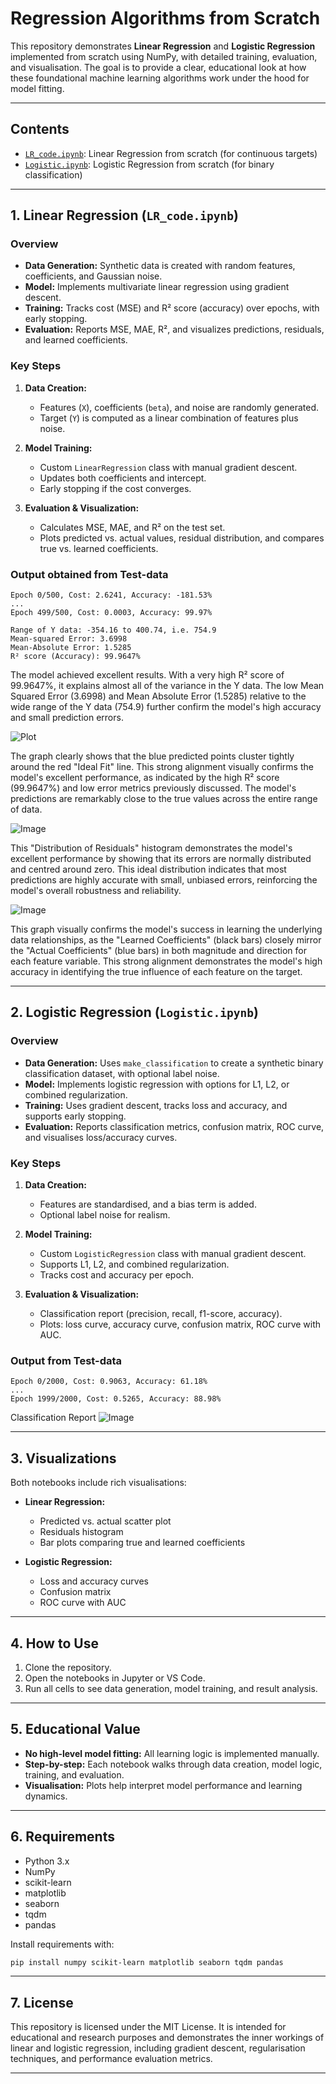 # Regression Algorithms from Scratch

This repository demonstrates **Linear Regression** and **Logistic Regression** implemented from scratch using NumPy, with detailed training, evaluation, and visualisation. The goal is to provide a clear, educational look at how these foundational machine learning algorithms work under the hood for model fitting.

---

## Contents

- [`LR_code.ipynb`](https://github.com/KrishnaAggarwal2003/Regression-Algorithms-from-Scratch/blob/main/LR_code.ipynb): Linear Regression from scratch (for continuous targets)
- [`Logistic.ipynb`](https://github.com/KrishnaAggarwal2003/Regression-Algorithms-from-Scratch/blob/main/Logistic.ipynb): Logistic Regression from scratch (for binary classification)

---

## 1. Linear Regression (`LR_code.ipynb`)

### Overview

- **Data Generation:** Synthetic data is created with random features, coefficients, and Gaussian noise.
- **Model:** Implements multivariate linear regression using gradient descent.
- **Training:** Tracks cost (MSE) and R² score (accuracy) over epochs, with early stopping.
- **Evaluation:** Reports MSE, MAE, R², and visualizes predictions, residuals, and learned coefficients.

### Key Steps

1. **Data Creation:**  
   - Features (`X`), coefficients (`beta`), and noise are randomly generated.
   - Target (`Y`) is computed as a linear combination of features plus noise.

2. **Model Training:**  
   - Custom `LinearRegression` class with manual gradient descent.
   - Updates both coefficients and intercept.
   - Early stopping if the cost converges.

3. **Evaluation & Visualization:**  
   - Calculates MSE, MAE, and R² on the test set.
   - Plots predicted vs. actual values, residual distribution, and compares true vs. learned coefficients.

### Output obtained from Test-data

```
Epoch 0/500, Cost: 2.6241, Accuracy: -181.53%
...
Epoch 499/500, Cost: 0.0003, Accuracy: 99.97%

Range of Y data: -354.16 to 400.74, i.e. 754.9
Mean-squared Error: 3.6998
Mean-Absolute Error: 1.5285
R² score (Accuracy): 99.9647%
```
The model achieved excellent results. With a very high R² score of 99.9647%, it explains almost all of the variance in the Y data. The low Mean Squared Error (3.6998) and Mean Absolute Error (1.5285) relative to the wide range of the Y data (754.9) further confirm the model's high accuracy and small prediction errors.

![Plot](https://github.com/user-attachments/assets/7a8ec618-25b8-4a87-a9f8-71b34d528a58)


The graph clearly shows that the blue predicted points cluster tightly around the red "Ideal Fit" line. This strong alignment visually confirms the model's excellent performance, as indicated by the high R² score (99.9647%) and low error metrics previously discussed. The model's predictions are remarkably close to the true values across the entire range of data.

![Image](https://github.com/user-attachments/assets/295a6fcd-8ba1-4312-800d-b681ff293368)

This "Distribution of Residuals" histogram demonstrates the model's excellent performance by showing that its errors are normally distributed and centred around zero. This ideal distribution indicates that most predictions are highly accurate with small, unbiased errors, reinforcing the model's overall robustness and reliability.


![Image](https://github.com/user-attachments/assets/c9dcc4cc-be4c-4ff0-8558-b8668d7f6110)

This graph visually confirms the model's success in learning the underlying data relationships, as the "Learned Coefficients" (black bars) closely mirror the "Actual Coefficients" (blue bars) in both magnitude and direction for each feature variable. This strong alignment demonstrates the model's high accuracy in identifying the true influence of each feature on the target.

---
## 2. Logistic Regression (`Logistic.ipynb`)

### Overview

- **Data Generation:** Uses `make_classification` to create a synthetic binary classification dataset, with optional label noise.
- **Model:** Implements logistic regression with options for L1, L2, or combined regularization.
- **Training:** Uses gradient descent, tracks loss and accuracy, and supports early stopping.
- **Evaluation:** Reports classification metrics, confusion matrix, ROC curve, and visualises loss/accuracy curves.

### Key Steps

1. **Data Creation:**  
   - Features are standardised, and a bias term is added.
   - Optional label noise for realism.

2. **Model Training:**  
   - Custom `LogisticRegression` class with manual gradient descent.
   - Supports L1, L2, and combined regularization.
   - Tracks cost and accuracy per epoch.

3. **Evaluation & Visualization:**  
   - Classification report (precision, recall, f1-score, accuracy).
   - Plots: loss curve, accuracy curve, confusion matrix, ROC curve with AUC.

### Output from Test-data

```
Epoch 0/2000, Cost: 0.9063, Accuracy: 61.18%
...
Epoch 1999/2000, Cost: 0.5265, Accuracy: 88.98%
```
Classification Report
![Image](https://github.com/user-attachments/assets/aabc34f2-17ca-47be-b7e2-8bdb7de61fdf)

---

## 3. Visualizations

Both notebooks include rich visualisations:
- **Linear Regression:**  
  - Predicted vs. actual scatter plot  
  - Residuals histogram  
  - Bar plots comparing true and learned coefficients

- **Logistic Regression:**  
  - Loss and accuracy curves  
  - Confusion matrix  
  - ROC curve with AUC

---

## 4. How to Use

1. Clone the repository.
2. Open the notebooks in Jupyter or VS Code.
3. Run all cells to see data generation, model training, and result analysis.

---

## 5. Educational Value

- **No high-level model fitting:** All learning logic is implemented manually.
- **Step-by-step:** Each notebook walks through data creation, model logic, training, and evaluation.
- **Visualisation:** Plots help interpret model performance and learning dynamics.

---

## 6. Requirements

- Python 3.x
- NumPy
- scikit-learn
- matplotlib
- seaborn
- tqdm
- pandas

Install requirements with:
```bash
pip install numpy scikit-learn matplotlib seaborn tqdm pandas
```

---

## 7. License

This repository is licensed under the MIT License.
It is intended for educational and research purposes and demonstrates the inner workings of linear and logistic regression, including gradient descent, regularisation techniques, and performance evaluation metrics.

---
